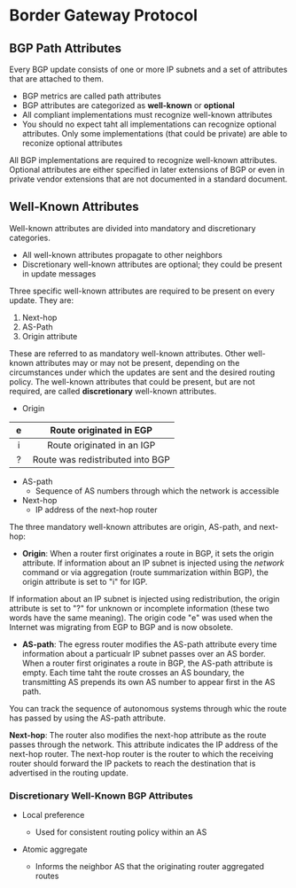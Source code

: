 # Border Gateway Protocol

## BGP Path Attributes

Every BGP update consists of one or more IP subnets and a set of attributes that are attached to them.

* BGP metrics are called path attributes
* BGP attributes are categorized as __well-known__ or __optional__
* All compliant implementations must recognize well-known attributes
* You should no expect taht all implementations can recognize optional attributes. Only some implementations (that could be private) are able to reconize optional attributes

All BGP implementations are required to recognize well-known attributes. Optional attributes are either specified in later extensions of BGP or even in private vendor extensions that are not documented in a standard document.

## Well-Known Attributes

Well-known attributes are divided into mandatory and discretionary categories.

* All well-known attributes propagate to other neighbors
* Discretionary well-known attributes are optional; they could be present in update messages

Three specific well-known attributes are required to be present on every update. They are:

1. Next-hop
2. AS-Path
3. Origin attribute

These are referred to as mandatory well-known attributes. Other well-known attributes may or may not be present, depending on the circumstances under which the updates are sent and the desired routing policy. The well-known attributes that could be present, but are not required, are called __discretionary__ well-known attributes.

* Origin

| &nbsp;e&nbsp;|&nbsp; Route originated in EGP &nbsp;|
|:---:|:---:|
| i | Route originated in an IGP |
| ? | Route was redistributed into BGP|

* AS-path
     + Sequence of AS numbers through which the network is accessible
* Next-hop
     + IP address of the next-hop router

The three mandatory well-known attributes are origin, AS-path, and next-hop:

* __Origin__: When a router first originates a route in BGP, it sets the origin attribute.  If information about an IP subnet is injected using the _network_ command or via aggregation (route summarization within BGP), the origin attribute is set to "i" for IGP.

If information about an IP subnet is injected using redistribution, the origin attribute is set to "?" for unknown or incomplete information (these two words have the same meaning). The origin code "e" was used when the Internet was migrating from EGP to BGP and is now obsolete.

* __AS-path__: The egress router modifies the AS-path attribute every time information about a particualr IP subnet passes over an AS border. When a router first originates a route in BGP, the AS-path attribute is empty. Each time taht the route crosses an AS boundary, the transmitting AS prepends its own AS number to appear first in the AS path.

You can track the sequence of autonomous systems through whic the route has passed by using the AS-path attribute.

__Next-hop__: The router also modifies the next-hop attribute as the route passes through the network. This attribute indicates the IP address of the next-hop router. The next-hop router is the router to which the receiving router should forward the IP packets to reach the destination that is advertised in the routing update.

### Discretionary Well-Known BGP Attributes

* Local preference

     + Used for consistent routing policy within an AS

* Atomic aggregate

     + Informs the neighbor AS that the originating router aggregated routes
